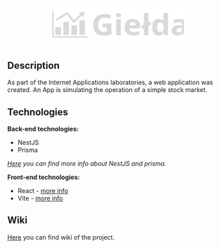 <p align="center">
  <img src="https://github.com/hyter99/AI_22-23_L1/blob/develop/src/frontend/src/assets/svg/logo.svg" width="300" alt="Stock market simulator" />
</p>

## Description

As part of the Internet Applications laboratories, a web application was created. An App is simulating the operation of a simple stock market.

## Technologies

**Back-end technologies:**
- NestJS
- Prisma

*[Here](https://docs.nestjs.com/recipes/prisma) you can find more info about NestJS and prisma.*

**Front-end technologies:**
- React - [more info](https://vitejs.dev)
- Vite - [more info](https://pl.reactjs.org)

## Wiki

[Here](https://github.com/hyter99/AI_22-23_L1/wiki) you can find wiki of the project.
